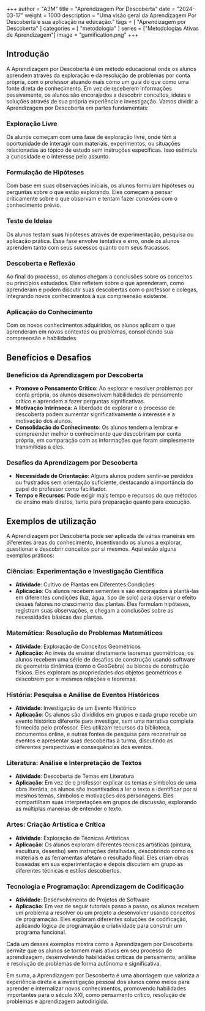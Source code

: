 +++
author = "A3M"
title = "Aprendizagem Por Descoberta"
date = "2024-03-17"
weight = 1000
description = "Uma visão geral da Aprendizagem Por Descoberta e sua aplicação na educação."
tags = [
    "Aprendizagem por Descoberta"
]
categories = [
    "metodologia"
]
series = ["Metodologias Ativas de Aprendizagem"]
image = "gamification.png"
+++

## Introdução

A Aprendizagem por Descoberta é um método educacional onde os alunos aprendem através da exploração e da resolução de problemas por conta própria, com o professor atuando mais como um guia do que como uma fonte direta de conhecimento. Em vez de receberem informações passivamente, os alunos são encorajados a descobrir conceitos, ideias e soluções através de sua própria experiência e investigação. Vamos dividir a Aprendizagem por Descoberta em partes fundamentais:

### **Exploração Livre**
Os alunos começam com uma fase de exploração livre, onde têm a oportunidade de interagir com materiais, experimentos, ou situações relacionadas ao tópico de estudo sem instruções específicas. Isso estimula a curiosidade e o interesse pelo assunto.

### **Formulação de Hipóteses**
Com base em suas observações iniciais, os alunos formulam hipóteses ou perguntas sobre o que estão explorando. Eles começam a pensar criticamente sobre o que observam e tentam fazer conexões com o conhecimento prévio.

### **Teste de Ideias**
Os alunos testam suas hipóteses através de experimentação, pesquisa ou aplicação prática. Essa fase envolve tentativa e erro, onde os alunos aprendem tanto com seus sucessos quanto com seus fracassos.

### **Descoberta e Reflexão**
Ao final do processo, os alunos chegam a conclusões sobre os conceitos ou princípios estudados. Eles refletem sobre o que aprenderam, como aprenderam e podem discutir suas descobertas com o professor e colegas, integrando novos conhecimentos à sua compreensão existente.

### **Aplicação do Conhecimento**
Com os novos conhecimentos adquiridos, os alunos aplicam o que aprenderam em novos contextos ou problemas, consolidando sua compreensão e habilidades.

## Benefícios e Desafios

### Benefícios da Aprendizagem por Descoberta
- **Promove o Pensamento Crítico**: Ao explorar e resolver problemas por conta própria, os alunos desenvolvem habilidades de pensamento crítico e aprendem a fazer perguntas significativas.
- **Motivação Intrínseca**: A liberdade de explorar e o processo de descoberta podem aumentar significativamente o interesse e a motivação dos alunos.
- **Consolidação do Conhecimento**: Os alunos tendem a lembrar e compreender melhor o conhecimento que descobriram por conta própria, em comparação com as informações que foram simplesmente transmitidas a eles.

### Desafios da Aprendizagem por Descoberta
- **Necessidade de Orientação**: Alguns alunos podem sentir-se perdidos ou frustrados sem orientação suficiente, destacando a importância do papel do professor como facilitador.
- **Tempo e Recursos**: Pode exigir mais tempo e recursos do que métodos de ensino mais diretos, tanto para preparação quanto para execução.


## Exemplos de utilização

A Aprendizagem por Descoberta pode ser aplicada de várias maneiras em diferentes áreas do conhecimento, incentivando os alunos a explorar, questionar e descobrir conceitos por si mesmos. Aqui estão alguns exemplos práticos:

### **Ciências**: Experimentação e Investigação Científica
- **Atividade**: Cultivo de Plantas em Diferentes Condições
- **Aplicação**: Os alunos recebem sementes e são encorajados a plantá-las em diferentes condições (luz, água, tipo de solo) para observar o efeito desses fatores no crescimento das plantas. Eles formulam hipóteses, registram suas observações, e chegam a conclusões sobre as necessidades básicas das plantas.

### **Matemática**: Resolução de Problemas Matemáticos
- **Atividade**: Exploração de Conceitos Geométricos
- **Aplicação**: Ao invés de ensinar diretamente teoremas geométricos, os alunos recebem uma série de desafios de construção usando software de geometria dinâmica (como o GeoGebra) ou blocos de construção físicos. Eles exploram as propriedades dos objetos geométricos e descobrem por si mesmos relações e teoremas.

### **História**: Pesquisa e Análise de Eventos Históricos
- **Atividade**: Investigação de um Evento Histórico
- **Aplicação**: Os alunos são divididos em grupos e cada grupo recebe um evento histórico diferente para investigar, sem uma narrativa completa fornecida pelo professor. Eles utilizam recursos da biblioteca, documentos online, e outras fontes de pesquisa para reconstruir os eventos e apresentar suas descobertas à turma, discutindo as diferentes perspectivas e consequências dos eventos.

### **Literatura**: Análise e Interpretação de Textos
- **Atividade**: Descoberta de Temas em Literatura
- **Aplicação**: Em vez de o professor explicar os temas e símbolos de uma obra literária, os alunos são incentivados a ler o texto e identificar por si mesmos temas, símbolos e motivações dos personagens. Eles compartilham suas interpretações em grupos de discussão, explorando as múltiplas maneiras de entender o texto.

### **Artes**: Criação Artística e Crítica
- **Atividade**: Exploração de Técnicas Artísticas
- **Aplicação**: Os alunos exploram diferentes técnicas artísticas (pintura, escultura, desenho) sem instruções detalhadas, descobrindo como os materiais e as ferramentas afetam o resultado final. Eles criam obras baseadas em sua experimentação e depois discutem em grupo as diferentes técnicas e estilos descobertos.

### **Tecnologia e Programação**: Aprendizagem de Codificação
- **Atividade**: Desenvolvimento de Projetos de Software
- **Aplicação**: Em vez de seguir tutoriais passo a passo, os alunos recebem um problema a resolver ou um projeto a desenvolver usando conceitos de programação. Eles exploram diferentes soluções de codificação, aplicando lógica de programação e criatividade para construir um programa funcional.

Cada um desses exemplos mostra como a Aprendizagem por Descoberta permite que os alunos se tornem mais ativos em seu processo de aprendizagem, desenvolvendo habilidades críticas de pensamento, análise e resolução de problemas de forma autônoma e significativa.

Em suma, a Aprendizagem por Descoberta é uma abordagem que valoriza a experiência direta e a investigação pessoal dos alunos como meios para aprender e internalizar novos conhecimentos, promovendo habilidades importantes para o século XXI, como pensamento crítico, resolução de problemas e aprendizagem autodirigida.